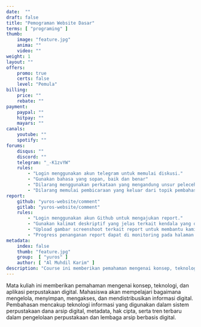 ```yaml
---
date:  ""
draft: false
title: "Pemograman Website Dasar"
terms: [ "programing" ]
thumb:
    image: "feature.jpg"
    anima: ""
    video: ""
weight: 1
layout: ""
offers:
    promo: true
    certs: false
    level: "Pemula"
billing:
    price: ""
    rebate: ""
payment:
    paypal: ""
    hitpay: ""
    mayars: ""
canals:
    youtube: ""
    spotify: ""
forums:
    disqus: ""
    discord: ""
    telegram: "_-K1zvYW"
    rules:
        - "Login menggunakan akun telegram untuk memulai diskusi."
        - "Gunakan bahasa yang sopan, baik dan benar"
        - "Dilarang menggunakan perkataan yang mengandung unsur pelecehan, cacian dan merendahkan aggota forum lain."
        - "Dilarang memulai pembicaraan yang keluar dari topik pembahasan."
report:
    github: "yuros-website/comment"
    gitlab: "yuros-website/comment"
    rules:
        - "Login menggunakan akun Github untuk mengajukan report."
        - "Gunakan kalimat deskriptif yang jelas terkait kendala yang dihadapi dalam pengajuan report"
        - "Upload gambar screenshoot terkait report untuk membantu kami dalam penanganan report"
        - "Progress penanganan report dapat di monitoring pada halaman github course."
metadata:
    index: false
    thumb: "feature.jpg"
    group:  [ "yuros" ]
    author: [ "Al Muhdil Karim" ]
description: "Course ini memberikan pemahaman mengenai konsep, teknologi, dan aplikasi perpustakaan digital. Mahasiswa akan mempelajari bagaimana mengelola, menyimpan, mengakses, dan mendistribusikan informasi digital."
---
```


Mata kuliah ini memberikan pemahaman mengenai konsep, teknologi, dan aplikasi perpustakaan digital. Mahasiswa akan mempelajari bagaimana mengelola, menyimpan, mengakses, dan mendistribusikan informasi digital. Pembahasan mencakup teknologi informasi yang digunakan dalam sistem perpustakaan dana arsip digital, metadata, hak cipta, serta tren terbaru dalam pengelolaan perpustakaan dan lembaga arsip berbasis digital.